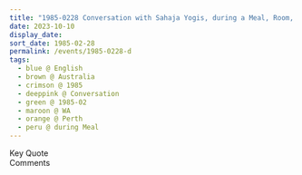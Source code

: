 ```yaml
---
title: "1985-0228 Conversation with Sahaja Yogis, during a Meal, Room, Āśhram, Perth, WA, Australia"
date: 2023-10-10
display_date: 
sort_date: 1985-02-28
permalink: /events/1985-0228-d
tags:
  - blue @ English
  - brown @ Australia
  - crimson @ 1985
  - deeppink @ Conversation
  - green @ 1985-02
  - maroon @ WA
  - orange @ Perth
  - peru @ during Meal
---
```


<wave-list>
  <list-title color="green" width="75">Key Quote</list-title>
  <list-item color="BlanchedAlmond"  width="200"></list-item>
  <list-item color="Lavender"></list-item>
  <list-item color="BlanchedAlmond"></list-item>
</wave-list>

<br>

<wave-list>
  <list-title color="green" width="75">Comments</list-title>
  <list-item color="BlanchedAlmond"  width="200"></list-item>
  <list-item color="Lavender"></list-item>
  <list-item color="BlanchedAlmond"></list-item>
</wave-list>